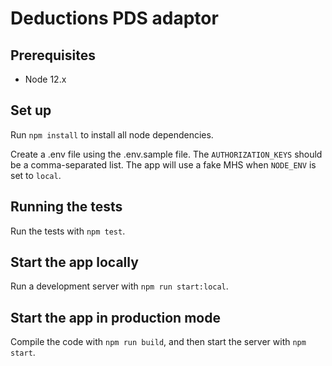 # Deductions PDS adaptor

## Prerequisites

* Node 12.x

## Set up

Run `npm install` to install all node dependencies.

Create a .env file using the .env.sample file. The `AUTHORIZATION_KEYS` should be a comma-separated list. The app will 
use a fake MHS when `NODE_ENV` is set to `local`.

## Running the tests

Run the tests with `npm test`.

## Start the app locally

Run a development server with `npm run start:local`.

## Start the app in production mode

Compile the code with `npm run build`, and then start the server with `npm start`.
